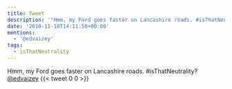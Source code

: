 ```yaml
---
title: Tweet
description: '"Hmm, my Ford goes faster on Lancashire roads. #isThatNeutrality? @edvaizey"'
date: '2010-11-18T14:11:50+00:00'
mentions:
  - '@edvaizey'
tags:
  - isThatNeutrality
---
```

Hmm, my Ford goes faster on Lancashire roads. #isThatNeutrality? [@edvaizey](https://twitter.com/@edvaizey)
      {{< tweet 0 0 >}}
    
